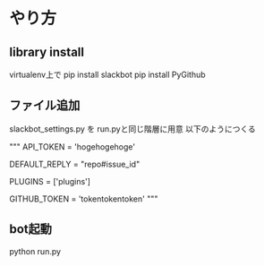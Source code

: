# やり方

## library install

virtualenv上で
pip install slackbot
pip install PyGithub

## ファイル追加

slackbot_settings.py を run.pyと同じ階層に用意
以下のようにつくる

"""
API_TOKEN = 'hogehogehoge'

DEFAULT_REPLY = "repo#issue_id"

PLUGINS = ['plugins']

GITHUB_TOKEN = 'tokentokentoken'
"""

## bot起動

python run.py


